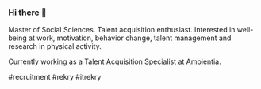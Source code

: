 ### Hi there 👋

Master of Social Sciences. Talent acquisition enthusiast. Interested in well-being at work, motivation, behavior change, talent management and research in physical activity. 

Currently working as a Talent Acquisition Specialist at Ambientia. 

 #recruitment #rekry #itrekry

<!--
**anniamb/anniamb** is a ✨ _special_ ✨ repository because its `README.md` (this file) appears on your GitHub profile.

Here are some ideas to get you started:

- 🔭 I’m currently working on ...
- 🌱 I’m currently learning ...
- 👯 I’m looking to collaborate on ...
- 🤔 I’m looking for help with ...
- 💬 Ask me about ...
- 📫 How to reach me: ...
- 😄 Pronouns: ...
- ⚡ Fun fact: ...
-->
